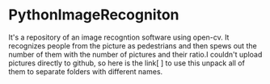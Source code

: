 # PythonImageRecogniton
It's a repository of an image recogntion software using open-cv.
It recognizes people from the picture as pedestrians and then spews out the number of them with the number of pictures and their ratio.I couldn't upload pictures directly to  github, so here is the link[ ] to use this unpack all of them  to separate folders with different names.
